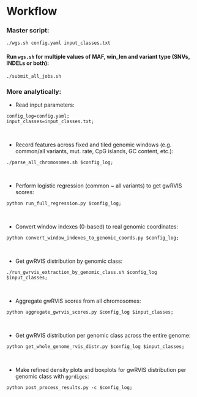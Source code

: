# Workflow
### Master script:
```
./wgs.sh config.yaml input_classes.txt
```

#### Run `wgs.sh` for multiple values of MAF, win_len and variant type (SNVs, INDELs or both):
```
./submit_all_jobs.sh
```


### More analytically:

- Read input parameters:
```
config_log=config.yaml;
input_classes=input_classes.txt;  
```
<br>

- Record features across fixed and tiled genomic windows (e.g. common/all variants, mut. rate, CpG islands, GC content, etc.):
```
./parse_all_chromosomes.sh $config_log;
```
<br>


- Perform logistic regression (common ~ all variants) to get gwRVIS scores: 
```
python run_full_regression.py $config_log;   
```
<br>


- Convert window indexes (0-based) to real genomic coordinates:
```
python convert_window_indexes_to_genomic_coords.py $config_log;
```
<br>

- Get gwRVIS distribution by genomic class:
```
./run_gwrvis_extraction_by_genomic_class.sh $config_log $input_classes;
```
<br>

- Aggregate gwRVIS scores from all chromosomes:
```
python aggregate_gwrvis_scores.py $config_log $input_classes;
```
<br>


- Get gwRVIS distribution per genomic class across the entire genome:
```
python get_whole_genome_rvis_distr.py $config_log $input_classes;
```
<br>

- Make refined density plots and boxplots for gwRVIS distribution per genomic class with `ggrdiges`:
```
python post_process_results.py -c $config_log;
```
